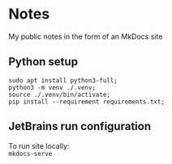 # Notes

My public notes in the form of an MkDocs site

## Python setup

```shell
sudo apt install python3-full;
python3 -m venv ./.venv;
source ./.venv/bin/activate;
pip install --requirement requirements.txt;
```

## JetBrains run configuration

To run site locally:\
`mkdocs-serve`
